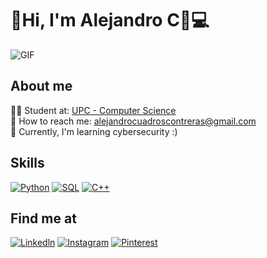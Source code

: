 # 👋Hi, I'm Alejandro C📸💻
![GIF](https://media.tenor.com/yRSnf6wABQ4AAAAi/pato-duck.gif)
<!-- GIF de Kirby ![GIF](https://pa1.aminoapps.com/6857/a5b282484ce532feb33f472650e023ac4d1f429a_hq.gif)-->
## About me
<p> 
👨‍🎓 Student at: <a href='upc.edu.pe'>UPC - Computer Science</a><br>
📧 How to reach me: <a href='alejandrocuadroscontreras@gmail.com'>alejandrocuadroscontreras@gmail.com</a><br>
📓 Currently, I'm learning cybersecurity :) <br>
</p>

## Skills
[![Python](https://img.shields.io/badge/Python-3776AB?style=for-the-badge&logo=python&logoColor=white)](https://www.python.org)
[![SQL](https://img.shields.io/badge/MySQL-00000F?style=for-the-badge&logo=mysql&logoColor=white)](https://www.mysql.com)
[![C++](https://img.shields.io/badge/C%2B%2B-00599C?style=for-the-badge&logo=c%2B%2B&logoColor=white)](https://visualstudio.microsoft.com/es/vs/features/cplusplus/)

## Find me at

[![Linkedln](https://img.shields.io/badge/LinkedIn-0077B5?style=for-the-badge&logo=linkedin&logoColor=white)](https://www.linkedin.com/in/freddy-alejandro-cuadros-contreras-65a9b228b/)
[![Instagram](https://img.shields.io/badge/Instagram-E4405F?style=for-the-badge&logo=instagram&logoColor=white)](https://www.instagram.com/patoesquizo03/)
[![Pinterest](https://img.shields.io/badge/Pinterest-%23E60023.svg?&style=for-the-badge&logo=Pinterest&logoColor=white)](https://pin.it/1enxsA1)
<!--
**Alecit13/Alecit13** is a ✨ _special_ ✨ repository because its `README.md` (this file) appears on your GitHub profile.

Here are some ideas to get you started:

- 🔭 I’m currently working on ...
- 🌱 I’m currently learning ...
- 👯 I’m looking to collaborate on ...
- 🤔 I’m looking for help with ...
- 💬 Ask me about ...
- 📫 How to reach me: ...
- 😄 Pronouns: ...
- ⚡ Fun fact: ...
-->
